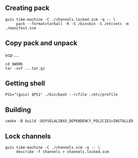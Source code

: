 ## Creating pack

```
guix time-machine -C ./channels.locked.scm -q -- \ 
     pack --format=tarball -R -S /bin=bin -S /etc=etc -m ./manifest.scm
```

## Copy pack and unpack

scp ....

```
cd $WORK
tar -xvf ...tar.gz
```

## Getting shell
```
PS1="(guix) $PS1" ./bin/bash --rcfile ./etc/profile
```

## Building

```
cmake -B build -DGYSELALIBXX_DEPENDENCY_POLICIES=INSTALLED
```

## Lock channels

```
guix time-machine -C ./channels.scm -q -- \
     describe -f channels > channels.locked.scm
```
